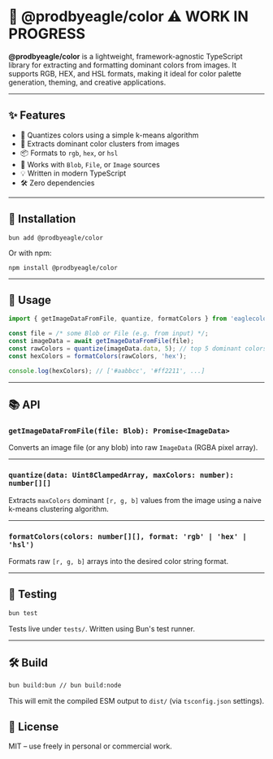 # 🦅 @prodbyeagle/color ⚠️ WORK IN PROGRESS

**@prodbyeagle/color** is a lightweight, framework-agnostic TypeScript library for extracting and formatting dominant colors from images. It supports RGB, HEX, and HSL formats, making it ideal for color palette generation, theming, and creative applications.

---

## ✨ Features

-   🎨 Quantizes colors using a simple k-means algorithm
-   🧠 Extracts dominant color clusters from images
-   📦 Formats to `rgb`, `hex`, or `hsl`
-   📁 Works with `Blob`, `File`, or `Image` sources
-   💡 Written in modern TypeScript
-   🛠 Zero dependencies

---

## 🚀 Installation

```
bun add @prodbyeagle/color
```

Or with npm:

```
npm install @prodbyeagle/color
```

---

## 🧪 Usage

```ts
import { getImageDataFromFile, quantize, formatColors } from 'eaglecolor';

const file = /* some Blob or File (e.g. from input) */;
const imageData = await getImageDataFromFile(file);
const rawColors = quantize(imageData.data, 5); // top 5 dominant colors
const hexColors = formatColors(rawColors, 'hex');

console.log(hexColors); // ['#aabbcc', '#ff2211', ...]
```

---

## 📚 API

### `getImageDataFromFile(file: Blob): Promise<ImageData>`

Converts an image file (or any blob) into raw `ImageData` (RGBA pixel array).

---

### `quantize(data: Uint8ClampedArray, maxColors: number): number[][]`

Extracts `maxColors` dominant `[r, g, b]` values from the image using a naive k-means clustering algorithm.

---

### `formatColors(colors: number[][], format: 'rgb' | 'hex' | 'hsl')`

Formats raw `[r, g, b]` arrays into the desired color string format.

---

## 🧪 Testing

```bash
bun test
```

Tests live under `tests/`. Written using Bun's test runner.

---

## 🛠 Build

```bash
bun build:bun // bun build:node
```

This will emit the compiled ESM output to `dist/` (via `tsconfig.json` settings).

## 🧼 License

MIT – use freely in personal or commercial work.
